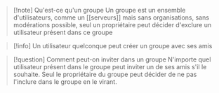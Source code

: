 > [!note]  Qu'est-ce qu'un groupe
> Un groupe est un ensemble d'utilisateurs, comme un [[serveurs]] mais sans organisations, sans modérations possible, seul un propriétaire peut décider d'exclure un utilisateur présent dans ce groupe

> [!info]
> Un utilisateur quelconque peut créer un groupe avec ses amis

> [!question] Comment peut-on inviter dans un groupe
> N'importe quel utilisateur présent dans le groupe peut inviter un de ses amis s'il le souhaite. Seul le propriétaire du groupe peut décider de ne pas l'inclure dans le groupe en le virant. 

